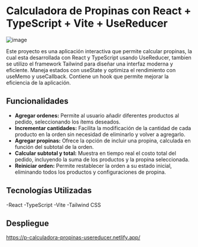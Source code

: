 # Calculadora de Propinas con React + TypeScript + Vite + UseReducer


![image](https://github.com/user-attachments/assets/116d35a2-1d4e-43b4-9659-df10fef8bf8d)

Este proyecto es una aplicación interactiva que permite calcular propinas, la cual esta desarrollada con React y TypeScript usando UseReducer, tambien se utilizo el framework Tailwind para diseñar una interfaz moderna y eficiente. Maneja estados con useState y optimiza el rendimiento con useMemo y useCallback. Contiene un hook que permite mejorar la eficiencia de la aplicación.

## Funcionalidades
- **Agregar ordenes:** Permite al usuario añadir diferentes productos al pedido, seleccionando los ítems deseados.
- **Incrementar cantidades:** Facilita la modificación de la cantidad de cada producto en la orden sin necesidad de eliminarlo y volver a agregarlo.
- **Agregar propinas:** Ofrece la opción de incluir una propina, calculada en función del subtotal de la orden.
- **Calcular subtotal y total:** Muestra en tiempo real el costo total del pedido, incluyendo la suma de los productos y la propina seleccionada.
- **Reiniciar orden:** Permite restablecer la orden a su estado inicial, eliminando todos los productos y configuraciones de propina.

## Tecnologías Utilizadas
-React
-TypeScript
-Vite
-Tailwind CSS

## Despliegue
https://p-calculadora-propinas-usereducer.netlify.app/
